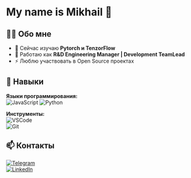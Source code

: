 <!--
**MNaugolnov/MNaugolnov** is a ✨ _special_ ✨ repository because its `README.md` (this file) appears on your GitHub profile.

Here are some ideas to get you started:

- 🔭 I’m currently working on ...
- 🌱 I’m currently learning ...
- 👯 I’m looking to collaborate on ...
- 🤔 I’m looking for help with ...
- 💬 Ask me about ...
- 📫 How to reach me: ...
- 😄 Pronouns: ...
- ⚡ Fun fact: ...
-->
# My name is Mikhail 👋

<!--  ![GitHub Banner](https://optim.tildacdn.pub/tild6361-3136-4635-b434-376265373532/-/resize/720x/-/format/webp/Mikhail-2048x2048.jpg) Замените ссылку на своё изображение -->

## 👩‍💻 Обо мне  
- 🌱 Сейчас изучаю **Pytorch и TenzorFlow**
- 💼 Работаю как **R&D Engineering Manager | Development TeamLead**  
- ⚡ Люблю участвовать в Open Source проектах  

## 🚀 Навыки  
**Языки программирования:**  
![JavaScript](https://img.shields.io/badge/-JavaScript-F7DF1E?logo=javascript&logoColor=black) 
![Python](https://img.shields.io/badge/-Python-3776AB?logo=python&logoColor=white)  

**Инструменты:**  
![VSCode](https://img.shields.io/badge/-VSCode-007ACC?logo=visualstudiocode)  
![Git](https://img.shields.io/badge/-Git-F05032?logo=git&logoColor=white)  

## 📫 Контакты  
[![Telegram](https://img.shields.io/badge/Telegram-blue?logo=telegram)](https://t.me/yourusername)  
[![LinkedIn](https://img.shields.io/badge/-LinkedIn-0077B5?logo=linkedin)](https://www.linkedin.com/in/yourusername)  
